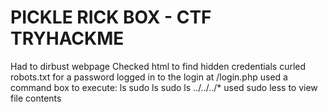 # PICKLE RICK BOX - CTF TRYHACKME
Had to dirbust webpage
Checked html to find hidden credentials
curled robots.txt for a password
logged in to the login at /login.php
used a command box to execute:
ls
sudo ls
sudo ls ../../../*
used sudo less to view file contents